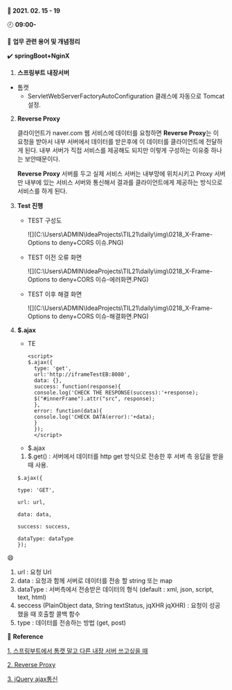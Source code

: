 **:date: 2021. 02. 15 - 19** 

:clock8: **09:00-**

:bookmark_tabs: **업무 관련 용어 및 개념정리** 

:heavy_check_mark: **springBoot+NginX**



1. **스프링부트 내장서버**

* 톰캣
  * ServletWebServerFactoryAutoConfiguration 클래스에 자동으로 Tomcat 설정.



2. **Reverse Proxy**

   클라이언트가 naver.com 웹 서비스에 데이터를 요청하면 **Reverse Proxy**는 이 요청을 받아서 내부 서버에서 데이터를 받은후에 이 데이터를 클라이언트에 전달하게 된다. 내부 서버가 직접 서비스를 제공해도 되지만 이렇게 구성하는 이유중 하나는 보안때문이다.

   **Reverse Proxy** 서버를 두고 실제 서비스 서버는 내부망에 위치시키고 Proxy 서버만 내부에 있는 서비스 서버와 통신해서 결과를 클라이언트에게 제공하는 방식으로 서비스를 하게 된다.



3. **Test 진행**

   * TEST 구성도

     ![](C:\Users\ADMIN\IdeaProjects\TIL21\daily\img\0218_X-Frame-Options to deny+CORS 이슈.PNG)

   * TEST 이전 오류 화면

     ![](C:\Users\ADMIN\IdeaProjects\TIL21\daily\img\0218_X-Frame-Options to deny+CORS 이슈-에러화면.PNG)

   * TEST 이후 해결 화면

     ![](C:\Users\ADMIN\IdeaProjects\TIL21\daily\img\0218_X-Frame-Options to deny+CORS 이슈-해결화면.PNG)
     
     
 4. **$.ajax**
    * TE
      ```
      <script>
      $.ajax({
        type: 'get',
        url:'http://iframeTestEB:8080',
        data: {},
        success: function(response){
        console.log('CHECK THE RESPONSE(success):'+response);
        $("#innerFrame").attr("src", response);
        },
        error: function(data){
        console.log('CHECK DATA(error):'+data);
        }
        });
        </script>        
    * $.ajax
     1. $.get() : 서버에서 데이터를 http get 방식으로 전송한 후 서버 측 응답을 받을 때 사용.
       ```
       $.ajax({

      type: 'GET',

      url: url,

      data: data,

      success: success,

      dataType: dataType
      });
:smile: 
1. url : 요청 Url
2. data : 요청과 함께 서버로 데이터를 전송 할 string 또는 map
3. dataType : 서버측에서 전송받은 데이터의 형식 (default : xml, json, script, text, html)
4. seccess (PlainObject data, String textStatus, jqXHR jqXHR) : 요청이 성공 했을 때 호출할 콜백 함수
5. type : 데이터를 전송하는 방법 (get, post)

:pineapple: **Reference**

[1. 스프링부트에서 톰캣 말고 다른 내장 서버 쓰고싶을 때](https://engkimbs.tistory.com/755)

[2. Reverse Proxy](https://www.lesstif.com/system-admin/forward-proxy-reverse-proxy-21430345.html)

[3. jQuery ajax통신](https://electronic-moongchi.tistory.com/72)

